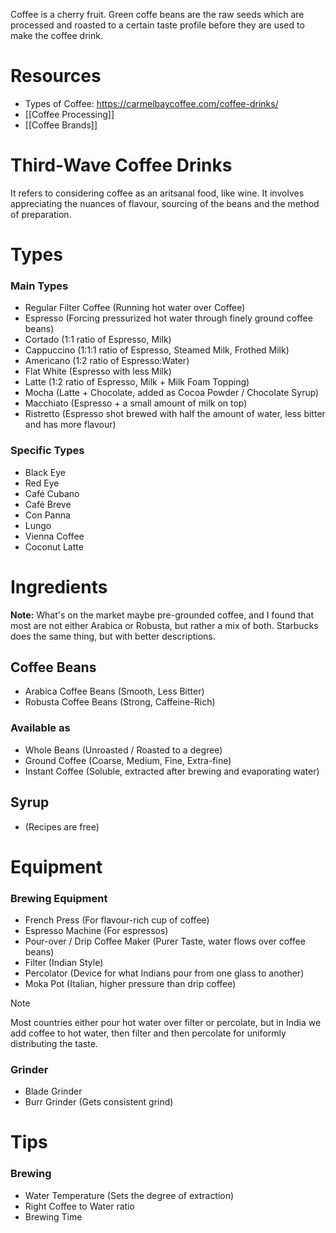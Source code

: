 Coffee is a cherry fruit. Green coffe beans are the raw seeds which are processed and roasted to a certain taste profile before they are used to make the coffee drink.
# Resources
- Types of Coffee: https://carmelbaycoffee.com/coffee-drinks/
- [[Coffee Processing]]
- [[Coffee Brands]]
# Third-Wave Coffee Drinks
It refers to considering coffee as an aritsanal food, like wine. It involves appreciating the nuances of flavour, sourcing of the beans and the method of preparation.
# Types

### Main Types
- Regular Filter Coffee (Running hot water over Coffee)
- Espresso (Forcing pressurized hot water through finely ground coffee beans)
- Cortado (1:1 ratio of Espresso, Milk)
- Cappuccino (1:1:1 ratio of Espresso, Steamed Milk, Frothed Milk)
- Americano (1:2 ratio of Espresso:Water)
- Flat White (Espresso with less Milk)
- Latte (1:2 ratio of Espresso, Milk + Milk Foam Topping)
- Mocha (Latte + Chocolate, added as Cocoa Powder / Chocolate Syrup)
- Macchiato (Espresso + a small amount of milk on top)
- Ristretto (Espresso shot brewed with half the amount of water, less bitter and has more flavour)
### Specific Types
- Black Eye
- Red Eye
- Café Cubano
- Café Breve
- Con Panna
- Lungo
- Vienna Coffee
- Coconut Latte
# Ingredients

**Note:** What's on the market maybe pre-grounded coffee, and I found that most are not either Arabica or Robusta, but rather a mix of both. Starbucks does the same thing, but with better descriptions.
## Coffee Beans
- Arabica Coffee Beans (Smooth, Less Bitter)
- Robusta Coffee Beans (Strong, Caffeine-Rich)
### Available as
- Whole Beans (Unroasted / Roasted to a degree)
- Ground Coffee (Coarse, Medium, Fine, Extra-fine)
- Instant Coffee (Soluble, extracted after brewing and evaporating water)
## Syrup
- (Recipes are free)
# Equipment
### Brewing Equipment
- French Press (For flavour-rich cup of coffee)
- Espresso Machine (For espressos)
- Pour-over / Drip Coffee Maker (Purer Taste, water flows over coffee beans)
- Filter (Indian Style)
- Percolator (Device for what Indians pour from one glass to another)
- Moka Pot (Italian, higher pressure than drip coffee)

> [!NOTE]
> Most countries either pour hot water over filter or percolate, but in India we add coffee to hot water, then filter and then percolate for uniformly distributing the taste.
### Grinder
- Blade Grinder
- Burr Grinder (Gets consistent grind)
# Tips
### Brewing
- Water Temperature (Sets the degree of extraction)
- Right Coffee to Water ratio
- Brewing Time